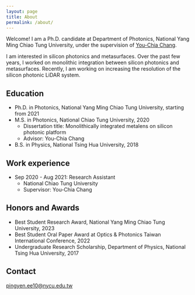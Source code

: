 ```yaml
---
layout: page
title: About
permalink: /about/
---
```


Welcome! I am a Ph.D. candidate at Department of Photonics, National Yang Ming Chiao Tung University, under the supervision of [You-Chia Chang](https://nycusng.web.nycu.edu.tw/pi/).  

I am interested in silicon photonics and metasurfaces. Over the past few years, I worked on monolithic integration between silicon photonics and metasurfaces.
Recently, I am working on increasing the resolution of the silicon photonic LiDAR system.

## Education

* Ph.D. in Photonics, National Yang Ming Chiao Tung University, starting from 2021
* M.S. in Photonics, National Chiao Tung University, 2020
  *  Dissertation title: Monolithically integrated metalens on silicon photonic platform
  *  Advisor: You-Chia Chang
* B.S. in Physics, National Tsing Hua University, 2018

## Work experience

* Sep 2020 - Aug 2021: Research Assistant
  * National Chiao Tung University
  * Supervisor: You-Chia Chang
    
## Honors and Awards

* Best Student Research Award, National Yang Ming Chiao Tung University, 2023
* Best Student Oral Paper Award at Optics & Photonics Taiwan International Conference, 2022
* Undergraduate Research Scholarship, Department of Physics, National Tsing Hua University, 2017

## Contact

[pingyen.ee10@nycu.edu.tw](mailto:pingyen.ee10@nycu.edu.tw)
